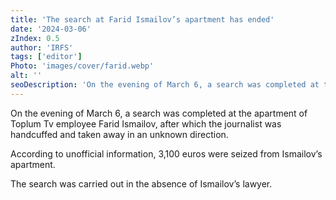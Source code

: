 ```yaml
---
title: 'The search at Farid Ismailov’s apartment has ended'
date: '2024-03-06'
zIndex: 0.5
author: 'IRFS'
tags: ['editor']
Photo: 'images/cover/farid.webp'
alt: ''
seoDescription: 'On the evening of March 6, a search was completed at the apartment of Toplum Tv employee Farid Ismailov, after which the journalist was handcuffed and taken away in an unknown direction.'
---
```

On the evening of March 6, a search was completed at the apartment of Toplum Tv employee Farid Ismailov, after which the journalist was handcuffed and taken away in an unknown direction.

According to unofficial information, 3,100 euros were seized from Ismailov’s apartment.

The search was carried out in the absence of Ismailov’s lawyer.